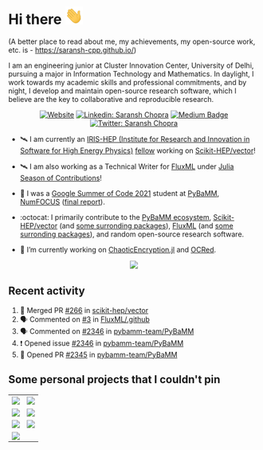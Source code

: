 # Hi there <img src="./Hi.gif" height="35px">

(A better place to read about me, my achievements, my open-source work, etc. is - https://saransh-cpp.github.io/)

I am an engineering junior at Cluster Innovation Center, University of Delhi, pursuing a major in Information Technology and Mathematics. In daylight, I work towards my academic skills and professional commitments, and by night, I develop and maintain open-source research software, which I believe are the key to collaborative and reproducible research.

<div align="center">
 
[![Website](https://img.shields.io/badge/saransh--cpp.github.io-blue?logo=github&logoColor=white&style=flat-square&color=purple)](https://Saransh-cpp.github.io)
[![Linkedin: Saransh Chopra](https://img.shields.io/badge/-Saransh%20Chopra-blue?style=flat-square&logo=Linkedin&logoColor=white&link=https://www.linkedin.com/in/saransh-cpp/)](https://www.linkedin.com/in/saransh-cpp/)
[![Medium Badge](https://img.shields.io/badge/-@White%20Violin-black?style=flat-square&labelColor=000000&logo=Medium&link=https://medium.com/@WhiteViolin)](https://medium.com/@WhiteViolin)
[![Twitter: Saransh Chopra](https://img.shields.io/twitter/follow/saranshchopra7?style=social)](https://twitter.com/saranshchopra7)
<!-- [<img src="https://komarev.com/ghpvc/?username=Saransh-cpp" alt="Saransh-cpp" />](https://github.com/Saransh-cpp) -->

</div>
 
<!-- [![GitHub Saransh-cpp](https://img.shields.io/github/followers/Saransh-cpp?label=follow&style=social)](https://github.com/Saransh-cpp) -->

- 🛰️ I am currently an [IRIS-HEP (Institute for Research and Innovation in Software for High Energy Physics)](https://iris-hep.org/) [fellow](https://iris-hep.org/fellows.html) working on [Scikit-HEP/vector](https://github.com/scikit-hep/vector)!

- 🛰️ I am also working as a Technical Writer for [FluxML](https://fluxml.ai/) under [Julia Season of Contributions](https://julialang.org/jsoc/)!

- :battery: I was a [Google Summer of Code 2021](https://summerofcode.withgoogle.com/projects/#5045812318437376) student at [PyBaMM](https://github.com/pybamm-team), [NumFOCUS](https://github.com/numfocus) ([final report](https://gist.github.com/Saransh-cpp/5f61540819b8c8d552c12b1609915f5d)).

- :octocat: I primarily contribute to the [PyBaMM ecosystem](https://github.com/pybamm-team/), [Scikit-HEP/vector](https://github.com/scikit-hep/vector) (and [some surronding packages](https://github.com/scikit-hep)), [FluxML](https://github.com/FluxML/Flux.jl) (and [some surronding packages](https://github.com/FluxML)), and random open-source research software.

<!-- - :octocat: I try my best to contribute to the [PyBaMM ecosystem](https://github.com/pybamm-team/) regularly. -->

- 🔭 I’m currently working on [ChaoticEncryption.jl](https://github.com/Saransh-cpp/ChaoticEncryption.jl) and [OCRed](https://github.com/Saransh-cpp/OCRed).

<!-- - 🌱 I’m currently looking for research internships/fellowships. -->

<!-- - 📫 Find my tech articles and GSoC 2021 blogs [here](https://whiteviolin.medium.com/). -->

<!-- - #### <p align="left"> [<img src="https://komarev.com/ghpvc/?username=Saransh-cpp" alt="Saransh-cpp" />](https://github.com/Saransh-cpp)</p> -->

<!--
**Saransh-cpp/Saransh-cpp** is a ✨ _special_ ✨ repository because its `README.md` (this file) appears on your GitHub profile.
<img src="https://github-readme-streak-stats.herokuapp.com/?user=Saransh-cpp&show_icons=true&locale=en&layout=compact&theme=gruvbox&bg_color=333333" alt="Saransh's github streak" width="450" />

Here are some ideas to get you started:

- 📫 How to reach me: 

- 👯 I’m looking to collaborate on ...
- 🤔 I’m looking for help with ...
- 💬 Ask me about ...

- 😄 Pronouns: ...
- ⚡ Fun fact: ...
-->
<!-- 
## Some open-source contributions I am proud of

### - [Mexili](https://github.com/mexili) Winter of Code
- Ranked 2 on their final leaderboard of contributions.
- Contributed heavily to [Doclense](https://github.com/smaranjitghose/DocLense) - A flutter document scanner. 
- Top contributor for the project.
- A list of all my commits can be found [here](https://github.com/smaranjitghose/DocLense/commits?author=Saransh-cpp).

### - [Colour](https://www.colour-science.org/)
- Implemented the support for [`HCL`](https://en.wikipedia.org/wiki/HCL_color_space) colourspace in [colour-science/colour](https://github.com/colour-science/colour).
- The PR can be found [here](https://github.com/colour-science/colour/pull/802).

### - [PyBaMM](https://www.pybamm.org/)
- Contributed to the [PyBaMM](https://github.com/pybamm-team/PyBaMM) repository.
- My contributions were a part of the latest release ([v0.4.0](https://github.com/pybamm-team/PyBaMM/releases/tag/v0.4.0)).
- A list of all my commits can be found [here](https://github.com/pybamm-team/PyBaMM/commits?author=Saransh-cpp). -->


<p align="center"><img src="https://github-readme-stats.vercel.app/api?username=Saransh-cpp&count_private=true&show_icons=true&include_all_commits=true&theme=gruvbox&bg_color=333333"/></p>

## Recent activity
<!--START_SECTION:activity-->
1. 🎉 Merged PR [#266](https://github.com/scikit-hep/vector/pull/266) in [scikit-hep/vector](https://github.com/scikit-hep/vector)
2. 🗣 Commented on [#3](https://github.com/FluxML/.github/issues/3) in [FluxML/.github](https://github.com/FluxML/.github)
3. 🗣 Commented on [#2346](https://github.com/pybamm-team/PyBaMM/issues/2346) in [pybamm-team/PyBaMM](https://github.com/pybamm-team/PyBaMM)
4. ❗️ Opened issue [#2346](https://github.com/pybamm-team/PyBaMM/issues/2346) in [pybamm-team/PyBaMM](https://github.com/pybamm-team/PyBaMM)
5. 💪 Opened PR [#2345](https://github.com/pybamm-team/PyBaMM/pull/2345) in [pybamm-team/PyBaMM](https://github.com/pybamm-team/PyBaMM)
<!--END_SECTION:activity-->


## Some personal projects that I couldn't pin

<table>
    <tr>
        <td>
            <a href="https://github.com/Saransh-cpp/PDEsWithPINNs"><img align="center" src="https://github-readme-stats.vercel.app/api/pin/?username=Saransh-cpp&repo=PDEsWithPINNs&theme=gruvbox&bg_color=333333" /></a>
        </td>
        <td>
            <a href="https://github.com/Saransh-cpp/OCRed"><img align="center" src="https://github-readme-stats.vercel.app/api/pin/?username=Saransh-cpp&repo=OCRed&theme=gruvbox&bg_color=333333" /></a>
        </td>
    </tr>
    <tr>
        <td>
           <a href="https://github.com/Saransh-cpp/releaseup"><img align="center" src="https://github-readme-stats.vercel.app/api/pin/?username=Saransh-cpp&repo=releaseup&theme=gruvbox&bg_color=333333" /></a>
        </td>
        <td>
           <a href="https://github.com/Saransh-cpp/ForMente"><img align="center" src="https://github-readme-stats.vercel.app/api/pin/?username=Saransh-cpp&repo=ForMente&theme=gruvbox&bg_color=333333" /></a>
        </td>
    </tr>
    <tr>
        <td>
            <a href="https://github.com/Saransh-cpp/PopItUp"><img align="center" src="https://github-readme-stats.vercel.app/api/pin/?username=Saransh-cpp&repo=PopItUp&theme=gruvbox&bg_color=333333" /></a>
        </td>
        <td>
            <a href="https://github.com/Saransh-cpp/SceneNet"><img align="center" src="https://github-readme-stats.vercel.app/api/pin/?username=Saransh-cpp&repo=SceneNet&theme=gruvbox&bg_color=333333" /></a>
        </td>
    </tr>
    <tr>
        <td>
            <a href="https://github.com/Saransh-cpp/MemeTastic"><img align="center" src="https://github-readme-stats.vercel.app/api/pin/?username=Saransh-cpp&repo=MemeTastic&theme=gruvbox&bg_color=333333" /></a>
        </td>
    </tr>
</table>

<!-- | <a href="https://github.com/Saransh-cpp/SceneNet"><img align="center" src="https://github-readme-stats.vercel.app/api/pin/?username=Saransh-cpp&repo=SceneNet&theme=gruvbox&bg_color=333333" /></a> | <a href="https://github.com/Saransh-cpp/PopItUp"><img align="center" src="https://github-readme-stats.vercel.app/api/pin/?username=Saransh-cpp&repo=PopItUp&theme=gruvbox&bg_color=333333" /></a> |
| ------------- | ------------- |
| <a href="https://github.com/Saransh-cpp/MemeTastic"><img align="center" src="https://github-readme-stats.vercel.app/api/pin/?username=Saransh-cpp&repo=MemeTastic&theme=gruvbox&bg_color=333333" /></a> | <a href="https://github.com/Saransh-cpp/ForMente"><img align="center" src="https://github-readme-stats.vercel.app/api/pin/?username=Saransh-cpp&repo=ForMente&theme=gruvbox&bg_color=333333" /></a> | -->




<!-- [![My GitHub stats](https://github-readme-streak-stats.herokuapp.com/?user=Saransh-cpp&show_icons=true&locale=en&layout=compact&theme=gruvbox&bg_color=333333)](https://github.com/Saransh-cpp/github-readme-stats) -->





<!-- ![My GitHub stats](https://github-readme-stats.vercel.app/api/top-langs/?username=Saransh-cpp&langs_count=5&theme=gruvbox&bg_color=333333) -->




<!--[![My GitHub stats](https://github-readme-stats.vercel.app/api/top-langs/?username=Saransh-cpp&langs_count=6&theme=gruvbox&bg_color=333333&hide_langs_below=1)]-->


<!-- ## Contact me here

<p float="left"><a href="https://www.linkedin.com/in/saransh-chopra-3a6ab11bb/" target="blank">
  <img width="40px" src="https://image.flaticon.com/icons/png/512/174/174857.png" />
</a>

<a href="https://www.instagram.com/saranshchopra_/" target="blank">
  <img width="40px" src="https://image.flaticon.com/icons/png/512/174/174855.png" />
</a>

<a href="https://www.facebook.com/saransh.chopra.77" target="blank">
  <img width="40px" src="https://image.flaticon.com/icons/svg/733/733547.svg" />
  
<a href="https://twitter.com/saranshchopra7" target="blank">
  <img width="40px" src="https://image.flaticon.com/icons/png/512/733/733579.png" />
</a></p>
-->
